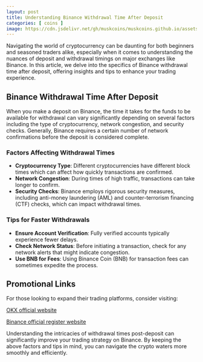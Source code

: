 ```yaml
---
layout: post
title: Understanding Binance Withdrawal Time After Deposit
categories: [ coins ]
image: https://cdn.jsdelivr.net/gh/muskcoins/muskcoins.github.io/assets/images/bnb-register.webp
---
```


Navigating the world of cryptocurrency can be daunting for both beginners and seasoned traders alike, especially when it comes to understanding the nuances of deposit and withdrawal timings on major exchanges like Binance. In this article, we delve into the specifics of Binance withdrawal time after deposit, offering insights and tips to enhance your trading experience.

## Binance Withdrawal Time After Deposit

When you make a deposit on Binance, the time it takes for the funds to be available for withdrawal can vary significantly depending on several factors including the type of cryptocurrency, network congestion, and security checks. Generally, Binance requires a certain number of network confirmations before the deposit is considered complete.

### Factors Affecting Withdrawal Times

- **Cryptocurrency Type**: Different cryptocurrencies have different block times which can affect how quickly transactions are confirmed.
- **Network Congestion**: During times of high traffic, transactions can take longer to confirm.
- **Security Checks**: Binance employs rigorous security measures, including anti-money laundering (AML) and counter-terrorism financing (CTF) checks, which can impact withdrawal times.

### Tips for Faster Withdrawals

- **Ensure Account Verification**: Fully verified accounts typically experience fewer delays.
- **Check Network Status**: Before initiating a transaction, check for any network alerts that might indicate congestion.
- **Use BNB for Fees**: Using Binance Coin (BNB) for transaction fees can sometimes expedite the process.

## Promotional Links

For those looking to expand their trading platforms, consider visiting:

[OKX official website](/302.html?target=https://www.okx.com/join/65103688)

[Binance official register website](/302.html?target=https://accounts.binance.com/register?ref=ZGR4DOXV)

Understanding the intricacies of withdrawal times post-deposit can significantly improve your trading strategy on Binance. By keeping the above factors and tips in mind, you can navigate the crypto waters more smoothly and efficiently.
